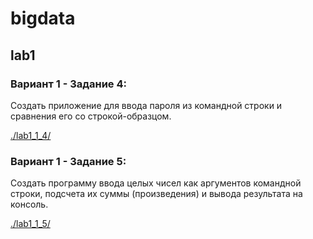 # bigdata

## lab1

### Вариант 1 - Задание 4:

Создать приложение для ввода пароля из командной строки и сравнения его со строкой-образцом.

[ ./lab1_1_4/ ](https://github.com/aivi4th/bigdata/edit/master/lab1_1_4/src/Main.java)

### Вариант 1 - Задание 5:

Создать программу ввода целых чисел как аргументов командной строки, подсчета их суммы (произведения) и вывода результата на консоль. 

[ ./lab1_1_5/ ](https://github.com/aivi4th/bigdata/edit/master/lab1_1_5/src/Main.java)


